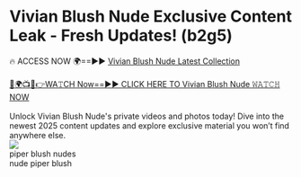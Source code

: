 # Vivian Blush Nude Exclusive Content Leak - Fresh Updates! (b2g5)

🔥 ACCESS NOW 🌍==►► <a href="https://tinyurl.com/2mz8nhtm" rel="nofollow">Vivian Blush Nude Latest Collection</a>
<br><br>
[🔴🌍📺📱👉WA𝚃CH Now==►► CLICK HERE TO Vivian Blush Nude 𝚆𝙰𝚃𝙲𝙷 NOW](https://tinyurl.com/2mz8nhtm)
<br><br>
Unlock Vivian Blush Nude's private videos and photos today! Dive into the newest 2025 content updates and explore exclusive material you won’t find anywhere else.
<br>
<a href="https://tinyurl.com/2mz8nhtm" rel="nofollow" data-target="animated-image.originalLink"><img src="https://camo.githubusercontent.com/8a4f000d20f83aca3bf7ec5f350d767afa0574a8a352519fd8cfa583a6f93a33/68747470733a2f2f692e696d6775722e636f6d2f644a486b345a712e676966" data-canonical-src="https://i.imgur.com/dJHk4Zq.gif" style="max-width: 100%; display: inline-block;" data-target="animated-image.originalImage"></a>
<br>
piper blush nudes<br>
nude piper blush